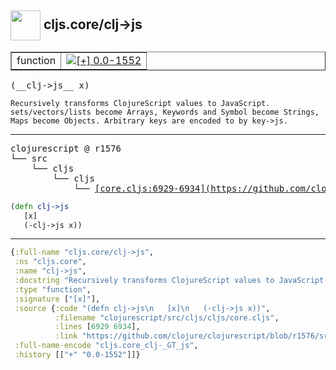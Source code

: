 ## <img width="48px" valign="middle" src="http://i.imgur.com/Hi20huC.png"> cljs.core/clj->js

 <table border="1">
<tr>
<td>function</td>
<td><a href="https://github.com/cljsinfo/api-refs/tree/0.0-1552"><img valign="middle" alt="[+] 0.0-1552" src="https://img.shields.io/badge/+-0.0--1552-lightgrey.svg"></a> </td>
</tr>
</table>

 <samp>
(__clj->js__ x)<br>
</samp>

```
Recursively transforms ClojureScript values to JavaScript.
sets/vectors/lists become Arrays, Keywords and Symbol become Strings,
Maps become Objects. Arbitrary keys are encoded to by key->js.
```

---

 <pre>
clojurescript @ r1576
└── src
    └── cljs
        └── cljs
            └── <ins>[core.cljs:6929-6934](https://github.com/clojure/clojurescript/blob/r1576/src/cljs/cljs/core.cljs#L6929-L6934)</ins>
</pre>

```clj
(defn clj->js
   [x]
   (-clj->js x))
```


---

```clj
{:full-name "cljs.core/clj->js",
 :ns "cljs.core",
 :name "clj->js",
 :docstring "Recursively transforms ClojureScript values to JavaScript.\nsets/vectors/lists become Arrays, Keywords and Symbol become Strings,\nMaps become Objects. Arbitrary keys are encoded to by key->js.",
 :type "function",
 :signature ["[x]"],
 :source {:code "(defn clj->js\n   [x]\n   (-clj->js x))",
          :filename "clojurescript/src/cljs/cljs/core.cljs",
          :lines [6929 6934],
          :link "https://github.com/clojure/clojurescript/blob/r1576/src/cljs/cljs/core.cljs#L6929-L6934"},
 :full-name-encode "cljs.core_clj-_GT_js",
 :history [["+" "0.0-1552"]]}

```
